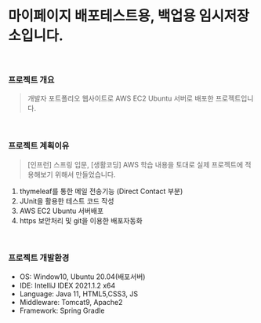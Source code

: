 # 마이페이지 배포테스트용, 백업용 임시저장소입니다.

<br>

### 프로젝트 개요
> 개발자 포트폴리오 웹사이트로 AWS EC2 Ubuntu 서버로 배포한 프로젝트입니다.

<br>

### 프로젝트 계획이유
> [인프런] 스프링 입문, [생활코딩] AWS 학습 내용을 토대로 실제 프로젝트에 적용해보기 위해서 만들었습니다. 
1. thymeleaf를 통한 메일 전송기능 (Direct Contact 부분)
2. JUnit을 활용한 테스트 코드 작성
3. AWS EC2 Ubuntu 서버배포
4. https 보안처리 및 git을 이용한 배포자동화
   
<br>

### 프로젝트 개발환경
+ OS: Window10, Ubuntu 20.04(배포서버)
+ IDE: IntelliJ IDEX 2021.1.2 x64
+ Language: Java 11, HTML5,CSS3, JS
+ Middleware: Tomcat9, Apache2
+ Framework: Spring Gradle

